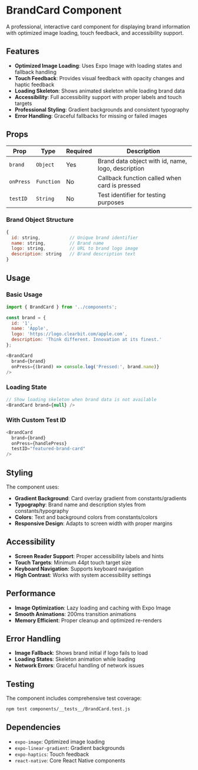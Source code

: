 # BrandCard Component

A professional, interactive card component for displaying brand information with optimized image loading, touch feedback, and accessibility support.

## Features

- **Optimized Image Loading**: Uses Expo Image with loading states and fallback handling
- **Touch Feedback**: Provides visual feedback with opacity changes and haptic feedback
- **Loading Skeleton**: Shows animated skeleton while loading brand data
- **Accessibility**: Full accessibility support with proper labels and touch targets
- **Professional Styling**: Gradient backgrounds and consistent typography
- **Error Handling**: Graceful fallbacks for missing or failed images

## Props

| Prop | Type | Required | Description |
|------|------|----------|-------------|
| `brand` | `Object` | Yes | Brand data object with id, name, logo, description |
| `onPress` | `Function` | No | Callback function called when card is pressed |
| `testID` | `String` | No | Test identifier for testing purposes |

### Brand Object Structure

```javascript
{
  id: string,           // Unique brand identifier
  name: string,         // Brand name
  logo: string,         // URL to brand logo image
  description: string   // Brand description text
}
```

## Usage

### Basic Usage

```javascript
import { BrandCard } from '../components';

const brand = {
  id: '1',
  name: 'Apple',
  logo: 'https://logo.clearbit.com/apple.com',
  description: 'Think different. Innovation at its finest.'
};

<BrandCard 
  brand={brand} 
  onPress={(brand) => console.log('Pressed:', brand.name)}
/>
```

### Loading State

```javascript
// Show loading skeleton when brand data is not available
<BrandCard brand={null} />
```

### With Custom Test ID

```javascript
<BrandCard 
  brand={brand} 
  onPress={handlePress}
  testID="featured-brand-card"
/>
```

## Styling

The component uses:
- **Gradient Background**: Card overlay gradient from constants/gradients
- **Typography**: Brand name and description styles from constants/typography
- **Colors**: Text and background colors from constants/colors
- **Responsive Design**: Adapts to screen width with proper margins

## Accessibility

- **Screen Reader Support**: Proper accessibility labels and hints
- **Touch Targets**: Minimum 44pt touch target size
- **Keyboard Navigation**: Supports keyboard navigation
- **High Contrast**: Works with system accessibility settings

## Performance

- **Image Optimization**: Lazy loading and caching with Expo Image
- **Smooth Animations**: 200ms transition animations
- **Memory Efficient**: Proper cleanup and optimized re-renders

## Error Handling

- **Image Fallback**: Shows brand initial if logo fails to load
- **Loading States**: Skeleton animation while loading
- **Network Errors**: Graceful handling of network issues

## Testing

The component includes comprehensive test coverage:

```bash
npm test components/__tests__/BrandCard.test.js
```

## Dependencies

- `expo-image`: Optimized image loading
- `expo-linear-gradient`: Gradient backgrounds
- `expo-haptics`: Touch feedback
- `react-native`: Core React Native components